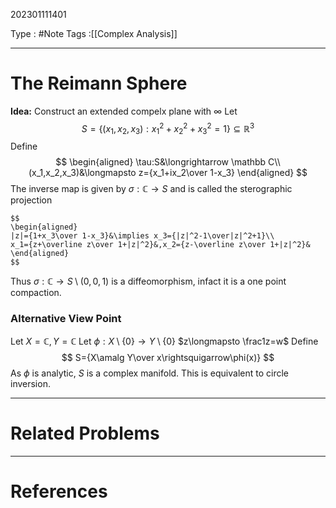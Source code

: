 202301111401

Type : #Note
Tags :[[Complex Analysis]]

---
# The Reimann Sphere
**Idea:** Construct an extended compelx plane with $\infty$
Let $$S=\{(x_1,x_2,x_3):x_1^2+x^2_2+x_3^2=1\}\subseteq\mathbb R^3$$
Define
$$
\begin{aligned}
\tau:S&\longrightarrow \mathbb C\\
(x_1,x_2,x_3)&\longmapsto z={x_1+ix_2\over 1-x_3}
\end{aligned}
$$
The inverse map is given by $\sigma: \mathbb C \to S$ and is called the sterographic projection
```ad-note
$$
\begin{aligned}
|z|={1+x_3\over 1-x_3}&\implies x_3={|z|^2-1\over|z|^2+1}\\
x_1={z+\overline z\over 1+|z|^2}&,x_2={z-\overline z\over 1+|z|^2}&
\end{aligned}
$$
```
Thus $\sigma:\mathbb C\longrightarrow S\setminus (0,0,1)$ is a diffeomorphism, infact it is a one point compaction.
### Alternative View Point
Let $X=\mathbb C, Y=\mathbb C$
Let $\phi:X\setminus \{0\}\to Y\setminus \{0\}$ 
$z\longmapsto \frac1z=w$ 
Define
$$
S={X\amalg Y\over x\rightsquigarrow\phi(x)}
$$
As $\phi$ is analytic, $S$ is a complex manifold.
This is equivalent to circle inversion.

---
# Related Problems

---
# References
